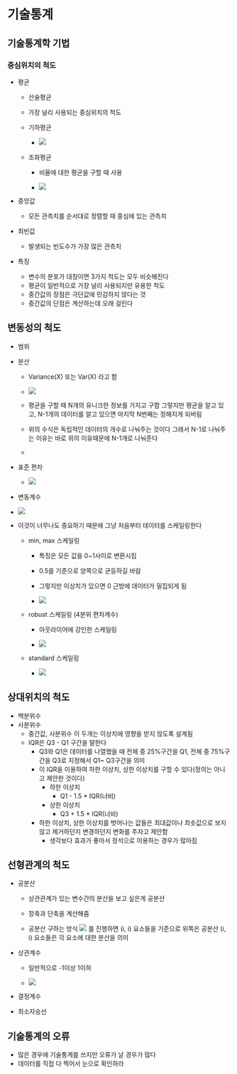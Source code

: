# 기술통계



## 기술통계학 기법

### 중심위치의 척도

- 평균
  - 산술평균
    
  - 가장 널리 사용되는 중심위치의 척도
    
  - 기하평균
  
    - ![](https://latex.codecogs.com/gif.latex?\sqrt{a&space;b})
  
  - 조화평균
  
    - 비율에 대한 평균을 구할 때 사용
  
    - ![](https://latex.codecogs.com/gif.latex?H&space;=&space;\frac{n}{\frac{1}{a_1}&plus;\frac{1}{a_2}&plus;\frac{1}{a_3}&plus;\cdots&plus;\frac{1}{a_n}})
- 중앙값
  
  - 모든 관측치를 순서대로 정렬할 때 중심에 있는 관측치
- 최빈값
  
  - 발생되는 빈도수가 가장 많은 관측치
- 특징
  - 변수의 분포가 대칭이면 3가지 척도는 모두 비슷해진다
  - 평균이 일반적으로 가장 널리 사용되지만 유용한 척도
  - 중간값의 장점은 극단값에 민감하지 않다는 것
  - 중간값의 단점은 계산하는데 오래 걸린다



## 변동성의 척도

- 범위

- 분산

  - Variance(X) 또는 Var(X) 라고 함

  - ![](https://latex.codecogs.com/gif.latex?\frac{1}{N-1}\sum_{i=1}^{N}{(X_i-\bar{x})}^2)

  - 평균을 구할 때 N개의 유니크한 정보를 가지고 구함
    그렇지만 평균을 알고 있고, N-1개의 데이터를 알고 있으면 마지막 N번째는 정해지게 되버림
  - 위의 수식은 독립적인 데이터의 개수로 나눠주는 것이다
    그래서 N-1로 나눠주는 이유는 바로 위의 이유때문에 N-1개로 나눠준다
  - 

- 표준 편차

  - ![](https://latex.codecogs.com/gif.latex?\sqrt{\mathbf{var}(x)})

  

- 변동계수
  
- ![](https://latex.codecogs.com/gif.latex?\frac{\mathbf{std(x)}}{\bar{x}})
  
- 이것이 너무나도 중요하기 때문에 그냥 처음부터 데이터를 스케일링한다

  - min, max 스케일링

    - 특징은 모든 값을 0~1사이로 변환시킴

    - 0.5를 기준으로 양쪽으로 균등하길 바람

    - 그렇지만 이상치가 있으면 0 근방에 데이터가 밀집되게 됨

    - ![](https://latex.codecogs.com/gif.latex?x&space;=&space;\frac{x-\mathbf{min(x)}}{\mathbf{Max(x)}-\mathbf{min(x)}})

  - robust 스케일링 (4분위 편차계수)

    - 아웃라이어에 강인한 스케일링

    - ![](https://latex.codecogs.com/gif.latex?\frac{X-\mathbf{median(x)}}{\mathbf{IQR}})

  - standard 스케일링

    - ![](https://latex.codecogs.com/gif.latex?\frac{\mathbf{x&space;-&space;\bar{x}}}{\mathbf{std(x)}})




## 상대위치의 척도

- 백분위수
- 사분위수
  - 중간값, 사분위수 이 두개는 이상치에 영향을 받지 않도록 설계됨
  - IQR은 Q3 - Q1 구간을 말한다
    - Q3와 Q1은 데이터를 나열했을 때 전체 중 25%구간을 Q1, 전체 중 75%구간을 Q3로 지정해서 Q1~ Q3구간을 의미
    - 이 IQR을 이용하여 하한 이상치, 상한 이상치를 구할 수 있다(정의는 아니고 제안한 것이다)
      - 하한 이상치
        - Q1 - 1.5 * IQR(너비)
      - 상한 이상치
        - Q3 + 1.5 * IQR(너비)
    - 하한 이상치, 상한 이상치를 벗어나는 값들은 최대값이나 최솟값으로 보지 않고 제거하던지 변경하던지 변화를 주자고 제안함
      - 생각보다 효과가 좋아서 정석으로 이용하는 경우가 많아짐



## 선형관계의 척도

- 공분산

  - 상관관계가 있는 변수간의 분산을 보고 싶은게 공분산

  - 장축과 단축을 계산해줌

  - 공분산 구하는 방식
    ![](https://latex.codecogs.com/gif.latex?(X-\bar{X})^T&space;\times&space;(X-\bar{X}))
    를 진행하면 (i, i) 요소들을 기준으로 위쪽은 공분산
    (i, i) 요소들은 각 요소에 대한 분산을 의미

- 상관계수

  - 일반적으로 -1이상 1이하

  - ![](https://latex.codecogs.com/gif.latex?\frac{1}{N}\sum_{i=1}^{N}[(\frac{X-\mu_1}{\sigma_1})(\frac{Y-\mu_2}{\sigma_2})])

- 결정계수

- 최소자승선

  

## 기술통계의 오류

- 많은 경우에 기술통계를 쓰지만 오류가 날 경우가 많다
- 데이터를 직접 다 찍어서 눈으로 확인하라



